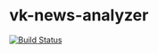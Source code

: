 # vk-news-analyzer

[![Build Status](https://travis-ci.com/LeadNess/vk-news-analyzer.svg?branch=master)](https://travis-ci.com/LeadNess/vk-news-analyzer)